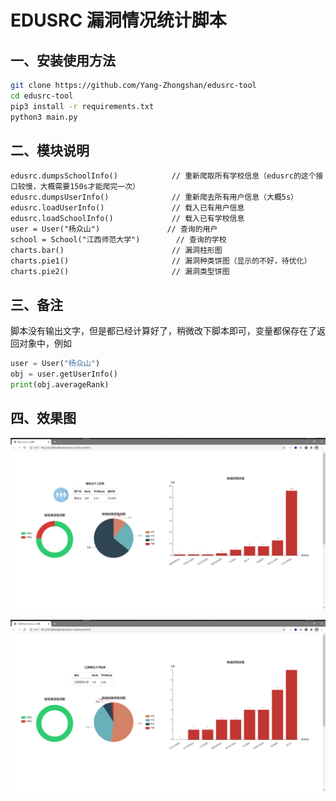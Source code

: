 # EDUSRC 漏洞情况统计脚本

## 一、安装使用方法

```bash
git clone https://github.com/Yang-Zhongshan/edusrc-tool
cd edusrc-tool
pip3 install -r requirements.txt
python3 main.py
```

## 二、模块说明

```
edusrc.dumpsSchoolInfo()		    // 重新爬取所有学校信息（edusrc的这个接口较慢，大概需要150s才能爬完一次）
edusrc.dumpsUserInfo()			    // 重新爬去所有用户信息（大概5s）
edusrc.loadUserInfo()			    // 载入已有用户信息
edusrc.loadSchoolInfo()			    // 载入已有学校信息
user = User("杨众山")		  	     // 查询的用户
school = School("江西师范大学")	     // 查询的学校
charts.bar()				        // 漏洞柱形图
charts.pie1()                       // 漏洞种类饼图（显示的不好，待优化）
charts.pie2()                       // 漏洞类型饼图
```

## 三、备注

脚本没有输出文字，但是都已经计算好了，稍微改下脚本即可，变量都保存在了返回对象中，例如

```python
user = User("杨众山")
obj = user.getUserInfo()
print(obj.averageRank)
```

## 四、效果图

![](./user.png)

![](./school.png)